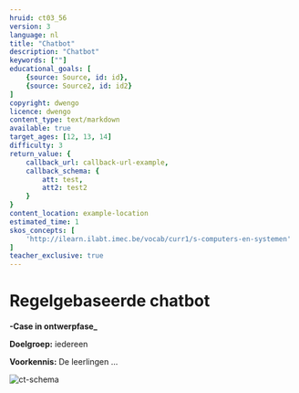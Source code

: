 ```yaml
---
hruid: ct03_56
version: 3
language: nl
title: "Chatbot"
description: "Chatbot"
keywords: [""]
educational_goals: [
    {source: Source, id: id}, 
    {source: Source2, id: id2}
]
copyright: dwengo
licence: dwengo
content_type: text/markdown
available: true
target_ages: [12, 13, 14]
difficulty: 3
return_value: {
    callback_url: callback-url-example,
    callback_schema: {
        att: test,
        att2: test2
    }
}
content_location: example-location
estimated_time: 1
skos_concepts: [
    'http://ilearn.ilabt.imec.be/vocab/curr1/s-computers-en-systemen'
]
teacher_exclusive: true
---
```

# Regelgebaseerde chatbot

**-Case in ontwerpfase_**

**Doelgroep:** iedereen

**Voorkennis:** De leerlingen ...

![ct-schema](@learning-object/m_ct03_56/nl/3)


